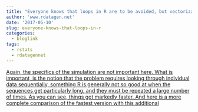```yaml
---
title: "Everyone knows that loops in R are to be avoided, but vectorization is not always possible"
author: 'www.rdatagen.net'
date: '2017-05-10'
slug: everyone-knows-that-loops-in-r
categories:
  - bloglink
tags:
  - rstats
  - rdatagennet
---
```


[Again, the specifics of the simulation are not important here. What is important, is the notion that the problem requires looking through individual data sequentially, something R is generally not so good at when the sequences get particularly long, and they must be repeated a large number of times. As you can see, things got markedly faster. And here is a more complete comparison of the fastest version with this additional<i class="fas fa-external-link-alt"></i>](https://www.rdatagen.net/post/first-blog-entry/)

